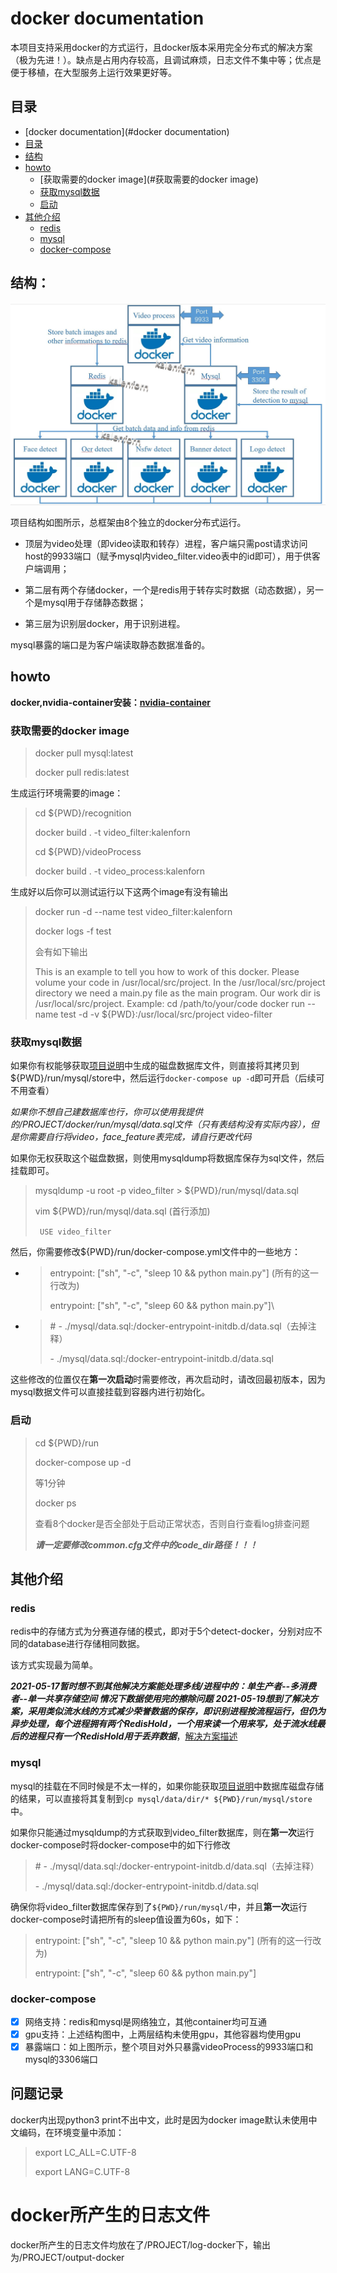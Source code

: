 # docker documentation

本项目支持采用docker的方式运行，且docker版本采用完全分布式的解决方案（极为先进！）。缺点是占用内存较高，且调试麻烦，日志文件不集中等；优点是便于移植，在大型服务上运行效果更好等。

## 目录

+ [docker documentation](#docker documentation)
+ [目录](#目录)
+ [结构](#结构)
+ [howto](#howto)
  + [获取需要的docker image](#获取需要的docker image)
  + [获取mysql数据](#获取mysql数据)
  + [启动](#启动)
+ [其他介绍](#其他介绍)
  + [redis](#redis)
  + [mysql](#mysql)
  + [docker-compose](#docker-compose)

## 结构：

![docker框架图](../data/docker-structure.jpg)

项目结构如图所示，总框架由8个独立的docker分布式运行。

+ 顶层为video处理（即video读取和转存）进程，客户端只需post请求访问host的9933端口（赋予mysql内video_filter.video表中的id即可），用于供客户端调用；

+ 第二层有两个存储docker，一个是redis用于转存实时数据（动态数据），另一个是mysql用于存储静态数据；

+ 第三层为识别层docker，用于识别进程。

mysql暴露的端口是为客户端读取静态数据准备的。

## howto

**docker,nvidia-container安装：[nvidia-container](https://docs.nvidia.com/datacenter/cloud-native/container-toolkit/install-guide.html)**

### 获取需要的docker image

> docker pull mysql:latest
>
> docker pull redis:latest

生成运行环境需要的image：

> cd ${PWD}/recognition
>
> docker build . -t video_filter:kalenforn
>
> cd ${PWD}/videoProcess
>
> docker build . -t video_process:kalenforn

生成好以后你可以测试运行以下这两个image有没有输出

>docker run -d --name test video_filter:kalenforn
>
>docker logs -f test
>
>会有如下输出
>
>This is an example to tell you how to work of this docker.
>Please volume your code in /usr/local/src/project.
>In the /usr/local/src/project directory we need a main.py file as the main program.
>Our work dir is /usr/local/src/project.
>Example:
>cd /path/to/your/code
>docker run --name test -d -v ${PWD}:/usr/local/src/project video-filter

### 获取mysql数据

如果你有权能够获取[项目说明](../README.md)中生成的磁盘数据库文件，则直接将其拷贝到${PWD}/run/mysql/store中，然后运行```docker-compose up -d```即可开启（后续可不用查看）

*如果你不想自己建数据库也行，你可以使用我提供的/PROJECT/docker/run/mysql/data.sql文件（只有表结构没有实际内容），但是你需要自行将video，face_feature表完成，请自行更改代码*

如果你无权获取这个磁盘数据，则使用mysqldump将数据库保存为sql文件，然后挂载即可。

> mysqldump -u root -p video_filter > ${PWD}/run/mysql/data.sql
>
> vim ${PWD}/run/mysql/data.sql (首行添加)
>
> ``` USE video_filter```

然后，你需要修改${PWD}/run/docker-compose.yml文件中的一些地方：

+ >entrypoint: ["sh", "-c", "sleep 10 && python main.py"] (所有的这一行改为)
  >
  >entrypoint: ["sh", "-c", "sleep 60 && python main.py"]\

+ > \# - ./mysql/data.sql:/docker-entrypoint-initdb.d/data.sql（去掉注释）
  >
  > \- ./mysql/data.sql:/docker-entrypoint-initdb.d/data.sql

这些修改的位置仅在**第一次启动**时需要修改，再次启动时，请改回最初版本，因为mysql数据文件可以直接挂载到容器内进行初始化。

### 启动

> cd ${PWD}/run
>
> docker-compose up -d
>
> 等1分钟
>
> docker ps
>
> 查看8个docker是否全部处于启动正常状态，否则自行查看log排查问题
>
> ***请一定要修改common.cfg文件中的code_dir路径！！！***

## 其他介绍

### redis

redis中的存储方式为分赛道存储的模式，即对于5个detect-docker，分别对应不同的database进行存储相同数据。

该方式实现最为简单。

***2021-05-17暂时想不到其他解决方案能处理多线/进程中的：单生产者--多消费者--单一共享存储空间 情况下数据使用完的擦除问题***
***2021-05-19想到了解决方案，采用类似流水线的方式减少荣誉数据的保存，即识别进程按流程运行，但仍为异步处理，每个进程拥有两个RedisHold，一个用来读一个用来写，处于流水线最后的进程只有一个RedisHold用于丢弃数据***，[解决方案描述](./multiple-consumers.md)

### mysql

mysql的挂载在不同时候是不太一样的，如果你能获取[项目说明](../README.md)中数据库磁盘存储的结果，可以直接将其复制到```cp mysql/data/dir/* ${PWD}/run/mysql/store```中。

如果你只能通过mysqldump的方式获取到video_filter数据库，则在**第一次**运行docker-compose时将docker-compose中的如下行修改

> \# - ./mysql/data.sql:/docker-entrypoint-initdb.d/data.sql（去掉注释）
>
> \- ./mysql/data.sql:/docker-entrypoint-initdb.d/data.sql

确保你将video_filter数据库保存到了```${PWD}/run/mysql/```中，并且**第一次**运行docker-compose时请把所有的sleep值设置为60s，如下：

> entrypoint: ["sh", "-c", "sleep 10 && python main.py"] (所有的这一行改为)
>
> entrypoint: ["sh", "-c", "sleep 60 && python main.py"]

### docker-compose

- [x] 网络支持：redis和mysql是网络独立，其他container均可互通
- [x] gpu支持：上述结构图中，上两层结构未使用gpu，其他容器均使用gpu
- [x] 暴露端口：如上图所示，整个项目对外只暴露videoProcess的9933端口和mysql的3306端口

## 问题记录
docker内出现python3 print不出中文，此时是因为docker image默认未使用中文编码，在环境变量中添加：
> export LC_ALL=C.UTF-8
>
> export LANG=C.UTF-8

# docker所产生的日志文件

docker所产生的日志文件均放在了/PROJECT/log-docker下，输出为/PROJECT/output-docker

